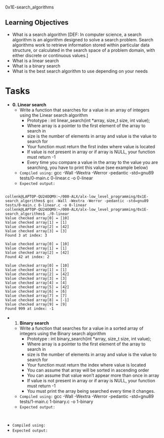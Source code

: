0x1E-search_algorithms

## Learning Objectives
 - What is a search algorithm [DEF: In computer science, a search algorithm is an algorithm designed to solve a search problem. Search algorithms work to retrieve information stored within particular data structure, or calculated in the search space of a problem domain, with either discrete or continuous values.]
 - What is a linear search
 - What is a binary search
 - What is the best search algorithm to use depending on your needs


# Tasks
- **0. Linear search**  
  - Write a function that searches for a value in an array of integers using the Linear search algorithm
    - Prototype : int linear_search(int *array, size_t size, int value);
    - Where array is a pointer to the first element of the array to search in
    - size is the number of elements in array and value is the value to search for
    - Your function must return the first index where value is located
    - If value is not present in array or if array is NULL, your function must return -1
    - Every time you compare a value in the array to the value you are searching, you have to print this value (see example below)
  - `Compiled using:`  gcc -Wall -Wextra -Werror -pedantic -std=gnu89 tests/0-main.c 0-linear.c -o 0-linear
  - `Expected output: `
<pre><code>
collenk@LAPTOP-QU24OQM9:~/000-ALX/alx-low_level_programming/0x1E-search_algorithms$ gcc -Wall -Wextra -Werror -pedantic -std=gnu89 tests/0-main.c 0-linear.c -o 0-linear
collenk@LAPTOP-QU24OQM9:~/000-ALX/alx-low_level_programming/0x1E-search_algorithms$ ./0-linear
Value checked array[0] = [10]
Value checked array[1] = [1]
Value checked array[2] = [42]
Value checked array[3] = [3]
Found 3 at index: 3

Value checked array[0] = [10]
Value checked array[1] = [1]
Value checked array[2] = [42]
Found 42 at index: 2

Value checked array[0] = [10]
Value checked array[1] = [1]
Value checked array[2] = [42]
Value checked array[3] = [3]
Value checked array[4] = [4]
Value checked array[5] = [42]
Value checked array[6] = [6]
Value checked array[7] = [7]
Value checked array[8] = [-1]
Value checked array[9] = [9]
Found 999 at index: -1
</code></pre>

- 1. **Binary search**
  - Write a function that searches for a value in a sorted array of integers using the Binary search algorithm
    - Prototype : int binary_search(int *array, size_t size, int value);
    - Where array is a pointer to the first element of the array to search in 
    - size is the number of elements in array and value is the value to search for
    - Your function must return the index where value is located
    - You can assume that array will be sorted in ascending order
    - You can assume that value won’t appear more than once in array
    - If value is not present in array or if array is NULL, your function must return -1
    - You must print the array being searched every time it changes.
  - `Compiled using:` gcc -Wall -Wextra -Werror -pedantic -std=gnu89 tests/1-main.c 1-binary.c -o 1-binary
  - `Expected output:`
<pre><code>
</code></pre>










  - `Compiled using:`
  - `Expected output:`
<pre><code>
</code></pre>